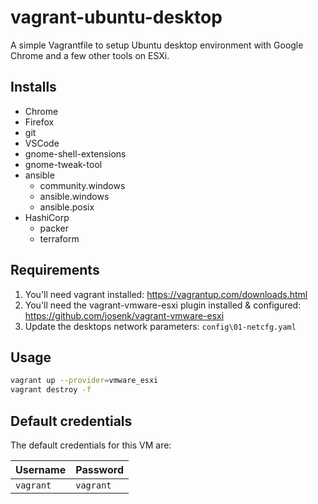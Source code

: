 # vagrant-ubuntu-desktop

A simple Vagrantfile to setup Ubuntu desktop environment with Google Chrome and a few other tools on ESXi.

## Installs

* Chrome
* Firefox
* git
* VSCode
* gnome-shell-extensions
* gnome-tweak-tool
* ansible
  * community.windows
  * ansible.windows
  * ansible.posix
* HashiCorp
  * packer
  * terraform

## Requirements

1. You'll need vagrant installed: <https://vagrantup.com/downloads.html>
2. You'll need the vagrant-vmware-esxi plugin installed & configured: <https://github.com/josenk/vagrant-vmware-esxi>
3. Update the desktops network parameters: `config\01-netcfg.yaml`

## Usage

```bash
vagrant up --provider=vmware_esxi
vagrant destroy -f
```

## Default credentials

The default credentials for this VM are:

| Username | Password |
| -------- | -------- |
| `vagrant` | `vagrant`|

